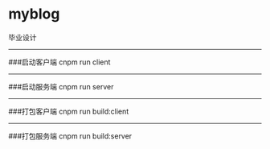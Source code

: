 # myblog
毕业设计
****
###启动客户端
cnpm run client
****
###启动服务端
cnpm run server
****
###打包客户端
cnpm run build:client
****
###打包服务端
cnpm run build:server




###